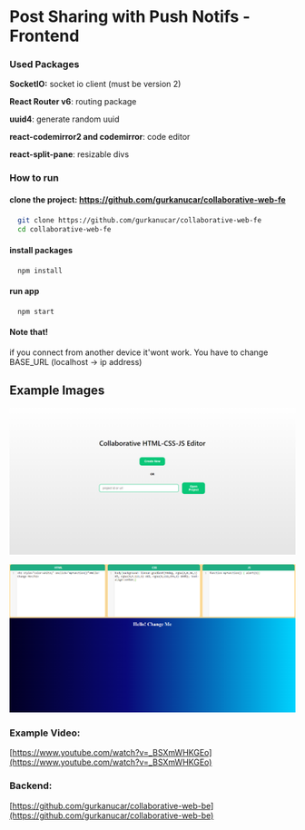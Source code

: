 # Post Sharing with Push Notifs - Frontend

### Used Packages

**SocketIO:** socket io client (must be version 2)

**React Router v6**: routing package

**uuid4**: generate random uuid

**react-codemirror2 and codemirror**: code editor

**react-split-pane**: resizable divs


### How to run

#### clone the project: https://github.com/gurkanucar/collaborative-web-fe

```bash
  git clone https://github.com/gurkanucar/collaborative-web-fe
  cd collaborative-web-fe
```

#### install packages

```bash
  npm install
```

#### run app

```bash
  npm start
```

#### Note that!
if you connect from another device it'wont work. You have to change BASE_URL (localhost -> ip address)


## Example Images

![example](./images/ex1.png)

![example](./images/ex2.png)

### Example Video:

[https://www.youtube.com/watch?v=_BSXmWHKGEo](https://www.youtube.com/watch?v=_BSXmWHKGEo)

### Backend:

[https://github.com/gurkanucar/collaborative-web-be](https://github.com/gurkanucar/collaborative-web-be)
